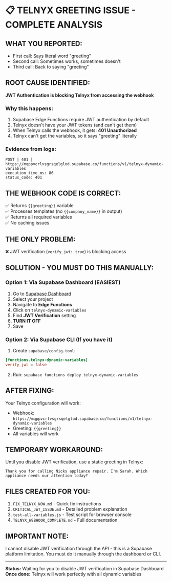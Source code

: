 # 📋 TELNYX GREETING ISSUE - COMPLETE ANALYSIS

## WHAT YOU REPORTED:
- First call: Says literal word "greeting"
- Second call: Sometimes works, sometimes doesn't
- Third call: Back to saying "greeting"

## ROOT CAUSE IDENTIFIED:
**JWT Authentication is blocking Telnyx from accessing the webhook**

### Why this happens:
1. Supabase Edge Functions require JWT authentication by default
2. Telnyx doesn't have your JWT tokens (and can't get them)
3. When Telnyx calls the webhook, it gets: **401 Unauthorized**
4. Telnyx can't get the variables, so it says "greeting" literally

### Evidence from logs:
```
POST | 401 | https://mqppvcrlvsgrsqelglod.supabase.co/functions/v1/telnyx-dynamic-variables
execution_time_ms: 86
status_code: 401
```

## THE WEBHOOK CODE IS CORRECT:
✅ Returns `{{greeting}}` variable  
✅ Processes templates (no `{{company_name}}` in output)  
✅ Returns all required variables  
✅ No caching issues  

## THE ONLY PROBLEM:
❌ JWT verification (`verify_jwt: true`) is blocking access

## SOLUTION - YOU MUST DO THIS MANUALLY:

### Option 1: Via Supabase Dashboard (EASIEST)
1. Go to [Supabase Dashboard](https://supabase.com/dashboard)
2. Select your project
3. Navigate to **Edge Functions**
4. Click on `telnyx-dynamic-variables`
5. Find **JWT Verification** setting
6. **TURN IT OFF**
7. Save

### Option 2: Via Supabase CLI (If you have it)
1. Create `supabase/config.toml`:
```toml
[functions.telnyx-dynamic-variables]
verify_jwt = false
```
2. Run: `supabase functions deploy telnyx-dynamic-variables`

## AFTER FIXING:
Your Telnyx configuration will work:
- Webhook: `https://mqppvcrlvsgrsqelglod.supabase.co/functions/v1/telnyx-dynamic-variables`
- Greeting: `{{greeting}}`
- All variables will work

## TEMPORARY WORKAROUND:
Until you disable JWT verification, use a static greeting in Telnyx:
```
Thank you for calling Nicks appliance repair. I'm Sarah. Which appliance needs our attention today?
```

## FILES CREATED FOR YOU:
1. `FIX_TELNYX_NOW.md` - Quick fix instructions
2. `CRITICAL_JWT_ISSUE.md` - Detailed problem explanation
3. `test-all-variables.js` - Test script for browser console
4. `TELNYX_WEBHOOK_COMPLETE.md` - Full documentation

## IMPORTANT NOTE:
I cannot disable JWT verification through the API - this is a Supabase platform limitation. You must do it manually through the dashboard or CLI.

---
**Status:** Waiting for you to disable JWT verification in Supabase Dashboard
**Once done:** Telnyx will work perfectly with all dynamic variables